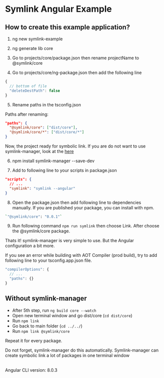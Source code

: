 <h1> Symlink Angular Example </h1>

<h2> How to create this example application?</h2>

1. ng new symlink-example

2. ng generate lib core

3. Go to projects/core/package.json then rename projectName to @symlink/core

4. Go to projects/core/ng-package.json then add the following line

```js
{
  // bottom of file
  "deleteDestPath": false
}
```

5. Rename paths in the tsconfig.json

Paths after renaming:

```json
"paths": {
  "@symlink/core": ["dist/core"],
  "@symlink/core/*": ["dist/core/*"]
}
```

Now, the project ready for symbolic link. If you are do not want to use symlink-manager, look at the <a href="#Without-symlink-manager">here</a>

6. npm install symlink-manager --save-dev

7. Add to following line to your scripts in package.json

```json
"scripts": {
  // ...
  "symlink": "symlink --angular"
}
```

8. Open the package.json then add following line to dependencies manually. If you are published your package, you can install with npm.

```bash
`"@symlink/core": "0.0.1"`
```

9. Run following command `npm run symlink` then choose Link. After choose the @symlink/core package.

Thats it! symlink-manager is very simple to use. But the Angular configuration a bit more.

If you see an error while building with AOT Compiler (prod build), try to add following line to your tsconfig.app.json file.

```js
"compilerOptions": {
  // ...
  "paths": {}
}
```

## Without symlink-manager

- After 5th step, run `ng build core --watch`
- Open new terminal window and go dist/core (`cd dist/core`)
- Run `npm link`
- Go back to main folder (`cd ../../`)
- Run `npm link @symlink/core`

Repeat it for every package.

Do not forget, symlink-manager do this automatically. Symlink-manager can create symbolic link a lot of packages in one terminal window

<br>
<span>Angular CLI version: 8.0.3 </span>
